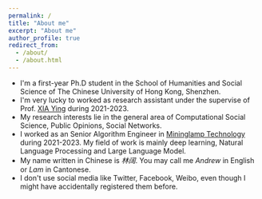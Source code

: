 ```yaml
---
permalink: /
title: "About me"
excerpt: "About me"
author_profile: true
redirect_from: 
  - /about/
  - /about.html
---
```




* I'm a first-year Ph.D student in the School of Humanities and Social Science of The Chinese University of Hong Kong, Shenzhen.
* I'm very lucky to worked as research assistant under the supervise of Prof. [XIA Ying](https://sog.sysu.edu.cn/teacher/XiaYing) during 2021-2023.
* My research interests lie in the general area of Computational Social Science, Public Opinions, Social Networks. 
* I worked as an Senior Algorithm Engineer in [Mininglamp Technology](https://www.mininglamp.com/) during 2021-2023. My field of work is mainly deep learning, Natural Language Processing and Large Language Model.
* My name written in Chinese is *林阔*. You may call me *Andrew* in English or *Lam* in Cantonese.
* I don't use social media like Twitter, Facebook, Weibo, even though I might have accidentally registered them before.

